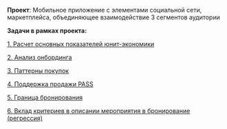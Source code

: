 **Проект**: Мобильное приложение с элементами социальной сети, маркетплейса, объединяющее взаимодействие 3 сегментов аудитории

**Задачи в рамках проекта:**


[1. Расчет основных показателей юнит-экономики](https://nbviewer.org/github/artem-ilienkov/markerplace/blob/main/BDSM-1.ipynb)

[2. Анализ онбординга](https://nbviewer.org/github/artem-ilienkov/markerplace/blob/fff69cbd5917787e82826227a512df5b7820697e/onboard%20_analysis_ver_1.ipynb#step1)

[3. Паттерны покупок](https://nbviewer.org/github/artem-ilienkov/markerplace/blob/main/sales_patterns.ipynb)

[4. Поддержка продажи PASS](https://nbviewer.org/github/artem-ilienkov/markerplace/blob/main/pass_economic_sales_v_2.ipynb)

[5. Граница бронирования](https://nbviewer.org/github/artem-ilienkov/markerplace/blob/main/days_before_start.ipynb)

[6. Вклад критериев в описании мероприятия в бронирование (регрессия)](https://nbviewer.org/github/artem-ilienkov/markerplace/blob/main/events_2.ipynb)


